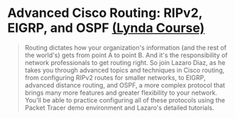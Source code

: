 # Advanced Cisco Routing: RIPv2, EIGRP, and OSPF [(Lynda Course)](https://www.lynda.com/Network-Administration-tutorials/Advanced-Topics-Cisco-Routing-RIPv2-EIGRP-OSPF/183460-2.html)

> Routing dictates how your organization's information (and the rest of the world's) gets from point A to point B. And it's the responsibility of network professionals to get routing right. So join Lazaro Diaz, as he takes you through advanced topics and techniques in Cisco routing, from configuring RIPv2 routes for smaller networks, to EIGRP, advanced distance routing, and OSPF, a more complex protocol that brings many more features and greater flexibility to your network. You'll be able to practice configuring all of these protocols using the Packet Tracer demo environment and Lazaro's detailed tutorials.
